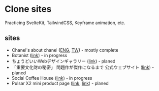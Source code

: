 # Clone sites

Practicing SvelteKit, TailwindCSS, Keyframe animation, etc.

## sites
* Chanel's about chanel ([ENG](https://www.chanel.com/us/about-chanel/the-founder/), [TW](https://www.chanel.com/tw/about-chanel/the-founder/)) - mostly complete
* Botanist ([link](https://botanistofficial.com/special/limited/spring/)) - in progress
* ちょうどいいWebデザインギャラリー ([link](https://choooodoii.com/)) - planed
* 「重要文化財の秘密」 問題作が傑作になるまで 公式ウェブサイト ([link](https://jubun2023.jp/)) - planed
* Social Coffee House ([link](https://socialcoffeehouse.arca.tokyo/)) - in progress
* Pulsar X2 mini product page ([link](https://www.pulsar.gg/products/x2-mini), [link](https://www.pulsar.gg/products/x2-mini-super-clear)) - planed